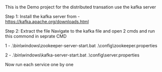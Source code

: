 This is the Demo project for the distributed transation use the kafka server 

Step 1:
  Install the kafka server from - https://kafka.apache.org/downloads.html

Step 2:
  Extract the file 
  Navigate to the kafka file and open 2 cmds and run this commond in seprate CMD
  
  1 - .\bin\windows\zookeeper-server-start.bat .\config\zookeeper.properties
  
  2 - .\bin\windows\kafka-server-start.bat .\config\server.properties

Now run each service one by one 

  

